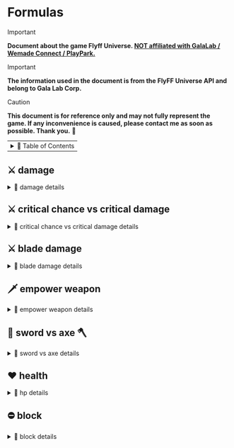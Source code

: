 # Formulas

> [!IMPORTANT]
> **Document about the game Flyff Universe. <ins>NOT affiliated with GalaLab / Wemade Connect / PlayPark.</ins>**

> [!IMPORTANT]
> **The information used in the document is from the FlyFF Universe API and belong to Gala Lab Corp.**

> [!CAUTION]
> **This document is for reference only and may not fully represent the game. If any inconvenience is caused, please contact me as soon as possible. Thank you.** 🙏

<!-- Copyright 2024 © Gala Lab Corp. All Rights Reserved. -->

<table><tr><td><details><summary>📁 Table of Contents</summary>

- [Formulas](#formulas)
  - [⚔️ damage](#️-damage)
    - [dps](#dps)
    - [auto attack](#auto-attack)
    - [melee skill](#melee-skill)
    - [magic skill](#magic-skill)
  - [⚔️ critical chance vs critical damage](#️-critical-chance-vs-critical-damage)
  - [⚔️ blade damage](#️-blade-damage)
  - [🗡️ empower weapon](#️-empower-weapon)
  - [🔪 sword vs axe 🪓](#-sword-vs-axe-)
  - [❤️ health](#️-health)
    - [max hp](#max-hp)
  - [⛔ block](#-block)
    - [calculate](#calculate)
    - [block cap](#block-cap)
    - [block penetration](#block-penetration)

</details></td></tr></table>

## ⚔️ damage

<details>
  <summary>📁 damage details</summary>

### dps

```
DamagePerSecond = computeDamage * hitsPerSecond
```

* hitsPerSecond
   ```js
   hitsPerSecond = classHitsPerSecond * attackSpeed * HitRate
   ```

* HitRate

   * hit rate in character window : It generally displays the incorrect value, with the value increasing by `1` for every `4` DEX, which isn't how DEX affects `hit rate` in reality. Additionally, it caps at `100`, whereas the actual limit should be `96`.

   ```js
   // ------------------------------------------------------------------------------------
   // Attacker is Player, Defender is NPC
   factor = 1.6 * 1.5 * ((AttackerLevel * 1.2) / (AttackerLevel + DefenderLevel))
   // ------------------------------------------------------------------------------------

   // ------------------------------------------------------------------------------------
   // Attacker is NPC, Defender is Player
   factor = 1.5 * 2.0 * ((AttackerLevel * 0.5) / (AttackerLevel + DefenderLevel * 0.3))
   // -----------------------------------------------------------------------------------
   ```
   ```js
   // ------------------------------------------------------------------------------------
   // If not AUTO_ATTACK, this is always 100.
   // ------------------------------------------------------------------------------------
   hitProb = (AttackerDex / (AttackerDex + DefenderParry)) * factor
   HitRate = clamp(hitRate + ExtraHitRate, 0.2, 0.96)
   // Limited to 0.2 ~ 0.96
   // ------------------------------------------------------------------------------------
   ```

   * DefenderParry : From Defender's unscaled `parry` `DST_PARRY`.

      * parry in character window : Displayed as a percentage, but the unit is incorrect (the number is correct).

   * ExtraHitRate : From Attacker's Gear, Buff scales `hitrate` `DST_ADJ_HITRATE`.

   * Player VS Monster
      ```js
      // simplify formula
      // Attacker is Player, Defender is NPC
      nHitRate = (2.88 * AttackerDex * AttackerLevel) / ((AttackerDex + DefenderParry) * (AttackerLevel + DefenderLevel))
      HitRate = clamp(hitRate + ExtraHitRate, 0.2, 0.96)
      // Limited to 0.2 ~ 0.96

      // ------------------------------------------------------------------------------------
      // example (Lv160 Blade's dex 60 vs Beast King Khan https://api.flyff.com/monster/16244) :
      // nHitRate = (2.88 * 60 * 160) / ((60 + 178) * (160 + 150)) = 0.374
      // Equipment Set +10 Hit Rate +45%, Accuracy +30%
      // HitRate = clamp(0.374 + 0.45 + 0.3, 0.2, 0.96) = 0.96 = 96%
      // ------------------------------------------------------------------------------------
      ```

   * Monster VS Player
      ```js
      // simplify formula
      // Attacker is NPC, Defender is Player
      nHitRate = (1.5 * AttackerDex * AttackerLevel) / ((AttackerDex + DefenderParry) * (AttackerLevel + DefenderLevel * 0.3))
      HitRate = clamp(hitRate + ExtraHitRate, 0.2, 0.96)
      // Limited to 0.2 ~ 0.96
      ```

### auto attack

<table><tr><td><details><summary>details</summary>

* ATK_TYPE : `ATK_GENERIC`

* computeAttack
   ```js
   // AttackArbiter.cpp
   // int CAttackArbiter::CalcATK( ATTACK_INFO* pInfo )
   computeAttack = (HitPower * AttackMultiplier) + FlatAttack
                 = (HitMinMax * DamagePropertyFactor * (1 + attack% + skillDamage% ) * (1 + PvEPvP%) * (1 + Upcut%)) + FlatAttack

   // ------------------------------------------------------------------------------------
   // WndField.cpp
   // void CWndCharacterDetail2::GetVirtualATK(int* pnMin, int* pnMax)
   // ------------------------------------------------------------------------------------
   ```

   * HitPower
      ```js
      // MoverAttack.cpp
      // int CMover::GetHitPower( ATTACK_INFO* pInfo  )
      HitPower = HitMinMax * DamagePropertyFactor

      // ------------------------------------------------------------------------------------
      // DamagePropertyFactor = ElementMultiplier(UpgradeLevel)
      // ------------------------------------------------------------------------------------
      // void CMover::GetDamagePropertyFactor( CMover* pDefender, int* pnATKFactor, int* pnDEFFactor, int nParts )
      // Find the increase/decrease factor of ATK and DEF to be used in the GetHitPower function.
      // ------------------------------------------------------------------------------------
      ```

   * HitMinMax
      ```js
      // MoverAttack.cpp
      // void CMover::GetHitMinMax( int* pnMin, int* pnMax, ATTACK_INFO *pInfo )
      HitMinMax = ((WeaponBaseAttackMinMax * 2) + WeaponAttack + AttackerPlusDamage) * WeaponMultiplier + WeaponUpgradeLevelAdditionalAttack
      // ------------------------------------------------------------------------------------
      // WeaponBaseAttackMinMax = minAttack DST_ABILITY_MIN, maxAttack DST_ABILITY_MAX
      // ------------------------------------------------------------------------------------

      // ------------------------------------------------------------------------------------
      // example (Lusaka's Crystal Axe U+5, Demol Earring U+5 * 2, Spirit Fortune) :
      // ((544 ~ 546 * 2) + 3123 + (540 * 2) + 150) * 1.39 + 58.0948 = 7621.0848 ~ 7626.6448
      // ------------------------------------------------------------------------------------
      ```

   * WeaponAttack
      ```js
      // MoverAttack.cpp
      // int CMover::GetWeaponATK( DWORD dwWeaponType )
      WeaponAttack = statAttack + levelAttack + plusWeaponAttack
      ```
      ```js
      // ------------------------------------------------------------------------------------
      statAttack = (AttackerStats - WeaponTypeStatModifer) * ClassWeaponTypeAutoAttackFactors
      // ------------------------------------------------------------------------------------
      // ClassWeaponTypeAutoAttackFactors = autoAttackFactors = GetJobPropFactor( JOB_PROP_TYPE )
      // ------------------------------------------------------------------------------------
      // WeaponTypeStatModifer:
      // sword WT_MELEE_SWD 12
      // axe WT_MELEE_AXE 12
      // staff WT_MELEE_STAFF 10
      // stick WT_MELEE_STICK 10
      // knuckle WT_MELEE_KNUCKLE 10
      // wand WT_MAGIC_WAND 10
      // yoyo WT_MELEE_YOYO 12
      // bow WT_RANGE_BOW 14
      // ------------------------------------------------------------------------------------
      // example (Blade's str 500 and use Axe) :
      // (500 - 12) * 5.7 = 2781.6
      // example (Blade's str 500 and use Sword) :
      // (500 - 12) * 4.7 = 2,293.6
      // ------------------------------------------------------------------------------------

      // ------------------------------------------------------------------------------------
      levelAttack = AttackerLevel * WeaponTypeLevelFactor
      // ------------------------------------------------------------------------------------
      // WeaponTypeLevelFactor :
      // sword WT_MELEE_SWD 1.1
      // axe WT_MELEE_AXE 1.2
      // staff WT_MELEE_STAFF 1.1
      // stick WT_MELEE_STICK 1.3
      // knuckle WT_MELEE_KNUCKLE 1.2
      // wand WT_MAGIC_WAND 1.2
      // yoyo WT_MELEE_YOYO 1.1
      // bow WT_RANGE_BOW 0.91
      // ------------------------------------------------------------------------------------
      // example (lv160 Blade use Axe) :
      // 160 * 1.2 = 192
      // ------------------------------------------------------------------------------------

      // ------------------------------------------------------------------------------------
      // int CMover::GetPlusWeaponATK( DWORD dwWeaponType )
      // ------------------------------------------------------------------------------------
      plusWeaponAttack : From Attacker’s Gear, Buff Weapon Type unscaled Additional Attack.
      // ------------------------------------------------------------------------------------
      // swordattack DST_SWD_DMG
      // axeattack DST_AXE_DMG
      // staffattack, stickattck
      // knuckleattack DST_KNUCKLE_DMG
      // wandattack, yoyoattack DST_YOY_DMG
      // bowattack DST_BOW_DMG
      // ------------------------------------------------------------------------------------
      // master skill :
      // DST_KNUCKLEMASTER_DMG
      // DST_YOYOMASTER_DMG
      // DST_BOWMASTER_DMG
      // DST_TWOHANDMASTER_DMG
      // ------------------------------------------------------------------------------------
      // example (Blade's Skill Axe) :
      // Smite Axe MAX axeattack + 50 and Axe Mastery MAX axeattack + 100, total = 150
      // ------------------------------------------------------------------------------------


      // ------------------------------------------------------------------------------------
      // example total = 2781.6 + 192 + 150 = 3123
      // ------------------------------------------------------------------------------------
      ```

   * AttackerPlusDamage : From Attacker's Gear, Buff unscaled `damage` `DST_CHR_DMG`.

      * Example : *Demol Earring* `damage`, *Spirit Fortune* `damage` etc.

   * WeaponMultiplier : Weapon Attack Upgrade Level Bonus
      ```js
      // WeaponUpgradeLevel = 1, 2, 3, 4, 5, 6, 7, 8, 9, 10, U1, U2, U3, U4, U5
      WeaponMultiplier = 2%, 4%, 6%, 8%, 10%, 13%, 16%, 19%, 21%, 24%,27%, 30%, 33%, 36%, 39%
      ```

   * WeaponUpgradeLevelAdditionalAttack : Weapon Attack Upgrade Level Additional Attack
      ```js
      WeaponUpgradeLevelAdditionalAttack = WeaponUpgradeLevel^1.5
      ```

   * AttackMultiplier
      ```js
      // MoverAttack.cpp
      // float CMover::GetATKMultiplier( CMover* pDefender, DWORD dwAtkFlags )
      // ------------------------------------------------------------------------------------
      // AttackMultiplier = (1 + DST_ATKPOWER_RATE%) * ( 1 + DST_PVP_DMG%DST_MONSTER_DMG%) * (1 + SM_ATTACK_UP1% || SM_ATTACK_UP%)
      AttackMultiplier = (1 + attack% + skillDamage% ) * (1 + PvEPvP%) * (1 + Upcut%)
      ```

   * FlatAttack : From Attacker's Gear, Buff unscaled `attack` `DST_ATKPOWER`.

      * Example : *Balloons* `attack`, *Power Scroll* `attack` etc.

* computeDamage

   * **The term `critical` here refers to a factor derived from a series of calculations. For detailed calculations, please refer to the section below.**

   ```js
   // AttackArbiter.cpp
   // int CAttackArbiter::CalcDamage( ATTACK_INFO* pInfo )
   computeDamage = applyDefense(computeAttack)
                 = applyGenericDefense(computeAttack) * ElementResistFactor * Link/Global * DamageMultiplier * afterDamageFactor
                 = damageAfterCritical * blockFactor * ElementResistFactor * Link/Global * DamageMultiplier * afterDamageFactor
                 = applyAttackDefense(computeAttack, defense) * critical * blockFactor * ElementResistFactor * Link/Global * DamageMultiplier * afterDamageFactor
   ```

   * applyGenericDefense
      ```js
      applyGenericDefense = damageAfterCritical * blockFactor
      ```

   *  blockFactor : `0.2` (block), `1.0` (block failure)

      > source:[v1.2.0 Reborn is coming on March 13!](https://universe.flyff.com/news/reborn120 "v1.2.0 Reborn is coming on March 13!")

      * Blocked hits no longer deal 1 damage at the minimum, but 20% of the initial damage instead.

   * 💥 damageAfterCritical

      * **The term `critical` here refers to a factor derived from a series of calculations. For detailed calculations, please refer to the section below.**

      ```js
      damageAfterCritical = applyAttackDefense(computeAttack, defense) * critical
                          = damageAfterApplyDefense * critical
      ```

   * applyAttackDefense

      <img src="./formulas/effect_of_defense_on_adjusted_attack.png" alt="effect_of_defense_on_adjusted_attack.png" width="600"/>

      ```js
      value = Math.sqrt(defense / (defense + (2 * attack)))
      applyAttackDefense = linearInterpolation(defense, attack, value)
      ```

   * defense
      ```js
      // MoverAttack.cpp
      // int CMover::CalcDefense( ATTACK_INFO* pInfo, BOOL bRandom )
      defense = computeDefense
              = computeGenericDefense
      ```

   * 💥 criticalChance

      * ClassCriticalFactor : `critical`, `class.critical`, `job.critical`, `JOB_PROP_CRITICAL`.

      * AttackerCriticalChance : From Attacker's Gear, Buff scales `criticalchance` `DST_CHR_CHANCECRITICAL`.

      * Precision： Increases the Critical Chance on the next attack of all party members around the leader by `0.5%` x Amount of party members.

      * CriticalResist% : From Defender's Gear, Buff scales `criticalresist`.

      ```js
      // MoverAttack.cpp
      // int CMover::GetCriticalProb( void )
      criticalChance = ((((AttackerDex / 10) * ClassCriticalFactor) + AttackerCriticalChance + Precision) / 100.0) * ( 1 - CriticalResist%)

      // ------------------------------------------------------------------------------------
      // MoverAttack.cpp
      // BOOL CMover::IsCriticalAttack( CMover* pDefender, DWORD dwAtkFlags )
      // ------------------------------------------------------------------------------------
      // example (Blade's str 500, dex 60, cc 45) :
      // criticalChance = ((((60 / 10) * 1) + 45) / 100.0) * (1 - CriticalResist%) = 51% * (1 - CriticalResist%)
      // ------------------------------------------------------------------------------------
      ```
      * critical chance in character window
         ```js
         // WndField.cpp
         // int CWndCharInfo::GetVirtualCritical()
         criticalChance = (((AttackerDex / 10) * ClassCriticalFactor) + AttackerCriticalChance + Precision) / 100.0
         ```

   * 💥 criticalFactor
      ```js
      // ------------------------------------------------------------------------------------
      // your level <= monster's level
      minCritical = 1.1
      maxCritical = 1.4
      // ------------------------------------------------------------------------------------
      // Average Dps
      criticalFactor = (minCritical + maxCritical) / 2.0 = 1.25
      // ------------------------------------------------------------------------------------

      // ------------------------------------------------------------------------------------
      // monster's level < your level
      minCritical = 1.2
      maxCritical = 2.0
      // ------------------------------------------------------------------------------------
      // Average Dps
      criticalFactor = (minCritical + maxCritical) / 2.0 = 1.6
      // ------------------------------------------------------------------------------------


      // ------------------------------------------------------------------------------------
      // Attacker is NPC Mob
      minCritical = 1.4
      maxCritical = 1.8
      // ------------------------------------------------------------------------------------
      // Average Dps
      criticalFactor = (minCritical + maxCritical) / 2.0 = 1.6
      // ------------------------------------------------------------------------------------
      ```

   * 💥 criticalDamage

      <img src="./formulas/devblog-2021_critical_damage_formula.png" alt="devblog-2021_critical_damage_formula.png"/>

      ```js
      criticalDamage = applyAttackDefense(computeAttack, defense) * criticalFactor * (1 + CriticalDamage%)
                     = damageAfterApplyDefense * criticalFactor * (1 + CriticalDamage%)
      // if (1 + CriticalDamage%), fCriticalBonus < 0.1, then 0.1
      // ------------------------------------------------------------------------------------
      // CriticalDamage% : From Attacker's Gear, Buff scales criticaldamage, DST_CRITICAL_BONUS
      // ------------------------------------------------------------------------------------
      ```

   * 💥 **damageAfterCritical**
      ```js
      // linearInterpolation
      damageAfterCritical = Math.floor(linearInterpolation(damageAfterApplyDefense, criticalDamage, criticalChance))
                          = Math.floor(damageAfterApplyDefense * ((1 - criticalChance) + criticalChance * criticalFactor * (1 + criticalDamage%)))
      ```
      ```js
      // your level <= monster's level, average dps
      damageAfterCritical = Math.floor(damageAfterApplyDefense * ((1 - criticalChance) + criticalChance * 1.25 * (1 + criticalDamage%)))
      ```
      ```js
      // monster's level < your level, average dps
      damageAfterCritical = Math.floor(damageAfterApplyDefense * ((1 - criticalChance) + criticalChance * 1.6 * (1 + criticalDamage%)))
      ```

   * ElementResistFactor : `0.7`(weak against), `1.0`(none), `1.3`(strong against)

   * DamageMultiplier
      ```js
      DamageMultiplier = OffhandWeaponAttackFactor * HolycrossSwordcross2x * LevelDifferenceReductionFactor

      // ------------------------------------------------------------------------------------
      // OffhandWeaponAttackFactor : PARTS_LWEAPON 0.75
      // ------------------------------------------------------------------------------------
      // HolycrossSwordcross2x : CHS_DOUBLE
      // ------------------------------------------------------------------------------------
      ```

   * LevelDifferenceReductionFactor
      ```js
      LevelDifferenceReductionFactor = Math.cos((Math.PI * Math.min(nDelta, MAX_OVER_ATK - 1)) / MAX_OVER_ATK * 2)
                                     = Math.cos(Math.PI * Math.min(nDelta, 15) / 32)
      //for ( i = 0; i < 16; i++ ) {
      //  console.log(Math.cos(Math.PI * Math.min(i, 15) / 32))
      //}
      ```

</details></td></tr></table>

### melee skill

<table><tr><td><details><summary>details</summary>

* ATK_TYPE : `ATK_MELEESKILL`, `skill.magic == false`

* computeAttack
   ```js
   computeAttack = (MeleeSkillPower * AttackMultiplier) + FlatAttack
   ```

   * MeleeSkillPower
      ```js
      MeleeSkillPower = Math.floor(((WeaponAttackPowerMinMax + (SkillMinMaxAttack + WeaponAdditionalSkillDamage) * 5 + ReferStat - 20) * (16 + SkillLevel)) / 13) + PlusWeaponAttack + AttackerPlusDamage
      ```
      ```js
      // ------------------------------------------------------------------------------------
      // example (Bldae use Lusaka's Crystal Axe U+5, Demol Earring U+5, Armor Penetrate Lv10 PvE, Smite Axe MAX , Axe Mastery MAX) :
      // Math.floor(((814.16 ~ 816.94 + (79 ~ 80 + 0) * 5 + 1590 - 20) * (16 + 10)) / 13) = 5558 ~ 5573
      // 5558 ~ 5573 + 150 + (540 * 2) = 6788 ~ 6803
      // ------------------------------------------------------------------------------------
      // Average Dps
      // Math.floor((6788 + 6803) / 2) = 6795
      // ------------------------------------------------------------------------------------
      ```

   * WeaponAttackPowerMinMax
      ```js
      // MoverAttack.cpp
      // void CMover::GetItemATKPower( int *pnMin, int *pnMax, ItemProp* pItemProp, CItemElem *pWeapon )
      WeaponAttackPowerMinMax = WeaponBaseAttackMinMax * WeaponMultiplier + Math.floor(MainhandWeaponUpgradeLevel^1.5)

      // ------------------------------------------------------------------------------------
      // example (Lusaka's Crystal Axe U+5) :
      // (544 ~ 546 * 1.39) + 58 = 814.16 ~ 816.94
      // ------------------------------------------------------------------------------------
      ```

   * WeaponMultiplier : Weapon Attack Upgrade Level Bonus
      ```js
      WeaponMultiplier = 2%, 4%, 6%, 8%, 10%, 13%, 16%, 19%, 21%, 24%,27%, 30%, 33%, 36%, 39%
      ```

   * ReferStat
      ```js
      // If there are two Stats, add them after calculation.
      ReferStat = Math.floor(AttackerStat * ((((PvEPvPSkillStatScale * 50.0) - (SkillLevel + 1)) / 5.0) / 10.0) + ((AttackerStat * SkillLevel) / 50.0))
                = Math.floor(AttackerStat * (((PvEPvPSkillStatScale × 50.0) - 1) / 50))
      ```
      ```js
      // Armor Penetrate https://api.flyff.com/skill/9740
      {
         "id": 9740,
         "name": {
            "en": "Armor Penetrate",
            //
            /* For brevity, not all details are shown */
            //
         }
         //
         /* For brevity, not all details are shown */
         //
         "magic": false,
         //
         /* For brevity, not all details are shown */
         //
         "levels": [
            //
            /* For brevity, not all details are shown */
            //
            {
               "damageMultiplier": 0.6,
               "minAttack": 79,
               "maxAttack": 80,
               "probabilityPVP": 90,
               "consumedFP": 58,
               "cooldown": 0.2,
               "casting": 1.25,
               "duration": 20,
               "durationPVP": 20,
               "abilities": [
                  {
                     "parameter": "block",
                     "add": -40,
                     "rate": true
                  }
               ],
               "scalingParameters": [
                  {
                     "parameter": "attack",
                     "stat": "str",
                     "scale": 3,
                     "pvp": true,
                     "pve": true
                  },
                  {
                     "parameter": "attack",
                     "stat": "dex",
                     "scale": 1.7,
                     "pvp": true,
                     "pve": true
                  }
               ]
            }
         ]
      }
      // ------------------------------------------------------------------------------------
      // example (Bldae use Armor Penetrate Lv10 PvE str scale 3, dex scale 1.7) :
      // character's str 500, dex 60 :
      // Math.floor((500 * (((3 * 50.0) - 1) / 50.0)) + (60 * (((1.7 * 50.0) - 1) /50.0))) = 1590
      // ------------------------------------------------------------------------------------
      ```

   * SkillMinMaxAttack : `skill.levels[skillLevel].minAttack` and `skill.levels[skillLevel].maxAttack`.

   * WeaponAdditionalSkillDamage : `weapon.additionalSkillDamage`.

   * PlusWeaponAttack : From Attacker’s Gear, Buff Weapon Type unscaled Additional Attack.
      ```js
      // ------------------------------------------------------------------------------------
      // example (Blade's Skill Axe) :
      // Smite Axe MAX axeattack + 50 and Axe Mastery MAX axeattack + 100, total = 150
      // ------------------------------------------------------------------------------------
      ```

   * AttackerPlusDamage : From Attacker's Gear, Buff unscaled `damage` `DST_CHR_DMG`.

      * Example : *Demol Earring* `damage`, *Spirit Fortune* `damage` etc.

   * AttackMultiplier
      ```js
      // MoverAttack.cpp
      // float CMover::GetATKMultiplier( CMover* pDefender, DWORD dwAtkFlags )
      // ------------------------------------------------------------------------------------
      // AttackMultiplier = (1 + DST_ATKPOWER_RATE%) * ( 1 + DST_PVP_DMG%DST_MONSTER_DMG%) * (1 + SM_ATTACK_UP1% || SM_ATTACK_UP%)
      AttackMultiplier = (1 + attack% + skillDamage% ) * (1 + PvEPvP%) * (1 + Upcut%)
      ```

   * FlatAttack : From Attacker's Gear, Buff unscaled `attack` `DST_ATKPOWER`.

      * Example : *Balloons* `attack`, *Power Scroll* `attack` etc.

* computeDamage
   ```js
   // AttackArbiter.cpp
   // int CAttackArbiter::CalcDamage( ATTACK_INFO* pInfo )
   computeDamage = applyDefense(computeAttack)
                 = applyDefenseParryCritical(computeAttack) * ElementResistFactor * Link/Global * DamageMultiplier * afterDamageFactor
                 = applyDefenseParryCritical * ElementResistFactor * Link/Global * DamageMultiplier * afterDamageFactor
   ```

   * applyDefenseParryCritical
      ```js
      applyDefenseParryCritical = applyAttackDefense(computeAttack, defense)
      ```

   * defense
      ```js
      defense = computeDefense
              = computeGenericDefense
      ```

   * ElementResistFactor : If the skill and weapon match the element, apply `10%` more damage; If the weapon is weak compared to the skill element, apply `-10%` less damage.
      ```js
      ElementResistFactor = SkillElementVSDefenderElementFactor * SkillElementVSWeaponElementFactor
                          = (0.7, 1.0, 1.3) * (0.9, 1.1)

      // ------------------------------------------------------------------------------------
      // Skill Element VS Defender Element Factor
      // weak against = 0.7
      // none against = 1.0
      // strong against = 1.3
      // ------------------------------------------------------------------------------------
      // Skill Element VS Weapon Element Factor
      // If the weapon is weak compared to the skill element = 0.9
      // If the skill and weapon match the element = 1.1
      // ------------------------------------------------------------------------------------

      ```

   * DamageMultiplier
      ```js
      DamageMultiplier = SkillDamageMultiplier * SkillAwakeBonus * OffhandWeaponAttackFactor * HolycrossSwordcross2x * LevelDifferenceReductionFactor

      // ------------------------------------------------------------------------------------
      // OffhandWeaponAttackFactor : PARTS_LWEAPON 0.75
      // ------------------------------------------------------------------------------------
      // HolycrossSwordcross2x : CHS_DOUBLE
      // ------------------------------------------------------------------------------------
      ```

   * LevelDifferenceReductionFactor
      ```js
      LevelDifferenceReductionFactor = Math.cos((Math.PI * Math.min(nDelta, MAX_OVER_ATK - 1)) / MAX_OVER_ATK * 2)
                                     = Math.cos(Math.PI * Math.min(nDelta, 15) / 32)
      //for ( i = 0; i < 16; i++ ) {
      //  console.log(Math.cos(Math.PI * Math.min(i, 15) / 32))
      //}
      ```

   * SkillDamageMultiplier : `skill.levels.damageMultiplier * skill.levels.probability(probabilityPVP) * BuffSkillDamageMultiplier`

   * BuffSkillDamageMultiplier : Damage caused by specific skills in different states.

      * Example : *If it's a Silent Shot, the damage is doubled, and if it's Dark Illusion, it's removed.*

</details></td></tr></table>

### magic skill

<table><tr><td><details><summary>details</summary>

* ATK_TYPE : `ATK_MAGICSKILL`, `skill.magic == true`

* computeAttack
   ```js
   computeAttack = (MagicSkillPower * AttackMultiplier) + FlatAttack
                 = (MeleeSkillPower * (1 + magicattack%) * (1 + ElementMastery%) * AttackMultiplier) + FlatAttack
   ```

   * MagicSkillPower

      * magicattack% : From Attacker's Gear, Buff scales `magicattack`.

      ```js
      // MagicSkillPower = MeleeSkillPower * (1 + DST_ADDMAGIC%) * ( 1 + DST_MASTRY_ELEMENT%)
      MagicSkillPower = MeleeSkillPower * (1 + magicattack%) * (1 + ElementMastery%)
      ```

   * ElementMastery% : From Attacker's Gear, Buff scales `firemastery` `DST_MASTRY_FIRE`, `watermastery` `DST_MASTRY_WATER`, `electricitymastery` `DST_MASTRY_ELECTRICITY`, `windmastery` `DST_MASTRY_WIND`, `earthmastery` `DST_MASTRY_EARTH`.

   * AttackMultiplier
      ```js
      // MoverAttack.cpp
      // float CMover::GetATKMultiplier( CMover* pDefender, DWORD dwAtkFlags )
      // ------------------------------------------------------------------------------------
      // AttackMultiplier = (1 + DST_ATKPOWER_RATE%) * ( 1 + DST_PVP_DMG%DST_MONSTER_DMG%) * (1 + SM_ATTACK_UP1% || SM_ATTACK_UP%)
      AttackMultiplier = (1 + attack% + skillDamage% ) * (1 + PvEPvP%) * (1 + Upcut%)
      ```

   * FlatAttack : From Attacker's Gear, Buff unscaled `attack` `DST_ATKPOWER`.

      * Example : *Balloons* `attack`, *Power Scroll* `attack` etc.

* computeDamage
   ```js
   // AttackArbiter.cpp
   // int CAttackArbiter::CalcDamage( ATTACK_INFO* pInfo )
   computeDamage = applyDefense(computeAttack)
                 = applyMagicSkillDefense(computeAttack) * ElementResistFactor * Link/Global * DamageMultiplier * afterDamageFactor
                 = applyMagicSkillDefense * ElementResistFactor * Link/Global * DamageMultiplier * afterDamageFactor
   ```

   * applyMagicSkillDefense

      * magicDefense% : From Attacker's Gear, Buff scales `magicDefense` `DST_RESIST_MAGIC_RATE`.

      ```js
      // nATK = nATK - nATK * pDefender->GetParam( DST_RESIST_MAGIC_RATE, 0 ) / 100
      applyMagicSkillDefense = applyAttackDefense((computeAttack * (1 − magicDefense%)), defense)
      ```

   * defense
      ```js
      defense = computeDefense
              = computeGenericDefense
      ```

   * ElementResistFactor : If the skill and weapon match the element, apply `10%` more damage; If the weapon is weak compared to the skill element, apply `-10%` less damage.
      ```js
      ElementResistFactor = SkillElementVSDefenderElementFactor * SkillElementVSWeaponElementFactor
                          = (0.7, 1.0, 1.3) * (0.9, 1.1)

      // ------------------------------------------------------------------------------------
      // Skill Element VS Defender Element Factor
      // weak against = 0.7
      // none against = 1.0
      // strong against = 1.3
      // ------------------------------------------------------------------------------------
      // Skill Element VS Weapon Element Factor
      // If the weapon is weak compared to the skill element = 0.9
      // If the skill and weapon match the element = 1.1
      // ------------------------------------------------------------------------------------

      ```

   * DamageMultiplier
      ```js
      DamageMultiplier = SkillDamageMultiplier * SkillAwakeBonus * OffhandWeaponAttackFactor * HolycrossSwordcross2x * LevelDifferenceReductionFactor

      // ------------------------------------------------------------------------------------
      // OffhandWeaponAttackFactor : PARTS_LWEAPON 0.75
      // ------------------------------------------------------------------------------------
      // HolycrossSwordcross2x : CHS_DOUBLE
      // ------------------------------------------------------------------------------------
      ```

   * LevelDifferenceReductionFactor
      ```js
      LevelDifferenceReductionFactor = Math.cos((Math.PI * Math.min(nDelta, MAX_OVER_ATK - 1)) / MAX_OVER_ATK * 2)
                                     = Math.cos(Math.PI * Math.min(nDelta, 15) / 32)

      // ------------------------------------------------------------------------------------
      //for ( i = 0; i < 16; i++ ) {
      //  console.log(Math.cos(Math.PI * Math.min(i, 15) / 32))
      //}
      ```

   * SkillDamageMultiplier : `skill.levels.damageMultiplier` * `skill.levels.probability(probabilityPVP)` * `BuffSkillDamageMultiplier`

      * `skill.levels.probability(probabilityPVP)` `dwProbability` : The skill's probability. Will calculate damage factor upon success.

      * BuffSkillDamageMultiplier : Damage factor caused by specific skills in different buffs.

         * Example : *If it's a Silent Shot, the damage is doubled, and if it's Dark Illusion, it's removed.*

</details></td></tr></table>

</details>

## ⚔️ critical chance vs critical damage

<details>
  <summary>📁 critical chance vs critical damage details</summary>

<div align="center"><img src="./formulas/crit_chance&crit_damage1.png" alt="crit_chance&crit_damage1.png"/></div>

<div align="center"><img src="./formulas/crit_chance&crit_damage2.png" alt="crit_chance&crit_damage2.png"/></div>

> source:[@shayminhunter @TeachMeHisty (discord flyff universe)](https://discord.com/channels/778915844070834186/1099736335469781063/1126098066823467030 "@shayminhunter @TeachMeHisty (discord flyff universe)")

* example 1:

   * At `32%` critical chance and `50%` critical damage increase, you get the value `2.73`.

   * If you gain `x%` critical chance from one source, then `2.73` times those `x%` in critical damage increase will do the same for you.

      `10% critical chance == 27.3% critical damage increase(rounded up to 28%).`

   * This multiplier stays constant, no matter the heights of the bonuses with one exception.

      * If current critical chance bonus exceed `100%`, then only the part that's missing to `100%` must be multiplied and compare.

* example 2:

   * At `96%` critical chance and `120%` critical damage increase, you get the value `1.64`.

      * `10% critical chance == 16.4% critical damage increase(rounded up to 16%).`

      * then normally you'd opt for critical chance.

</details>

## ⚔️ blade damage

<details>
  <summary>📁 blade damage details</summary>

* Attack calculation:
   1. main hand
   2. main + offhand (dual)
   3. main hand
   4. main + offhand (dual)
   - repeat

> dual and main distribution is split 50/50, offhand never attacks alone.

> 主手攻擊和雙手攻擊是各為一半，副手從不單獨攻擊。


> dual hit is 100% main hand + 75% off hand damage.

> 雙手攻擊是 `100%` 主手傷害 + `75%` 副手傷害。

> upgrading offhand does affect actual damage when hitting with that weapon.

> 副手基礎傷害和屬性等級加成會影響使用該武器擊中(雙手攻擊)時的實際傷害。

> Each hit's damage is calculated independently based on which weapon is being used for that hit.

> 每次攻擊的傷害都是根據該攻擊所使用的武器獨立計算的。

> source:[@shayminhunter @TeachMeHisty (discord flyff universe)](https://discord.com/channels/778915844070834186/999269862260084736/1032237394856001556 "@shayminhunter @TeachMeHisty (discord flyff universe)")

<div align="center"><img src="./formulas/blade_damage.png" alt="blade_damage.png"/></div>

> source:[@frostiae @[Dev] Frostiae (discord flyff universe)](https://discord.com/channels/778915844070834186/999269862260084736/1000695721990815744 "@frostiae @[Dev] Frostiae (discord flyff universe)")

</details>

## 🗡️ empower weapon

<details>
  <summary>📁 empower weapon details</summary>

* `Empower Weapon` adds to weapons element upgrade level (literally), it is not a direct damage boost.

* The current max element is `+10`, and since you are forced to have at least `+1` on weapon to activate the skill, `Empower Weapon` can only contribute `+9` max.

* The stat window only shows empower weapon and weapon element + bonus separately.

* Only on actual damage (auto attack) calculation are both merged into one and result in a `+10` element.

> source:[@shayminhunter @TeachMeHisty (discord flyff universe)](https://discord.com/channels/778915844070834186/999269862260084736/1034085511754678303 "@shayminhunter @TeachMeHisty (discord flyff universe)")

</details>

## 🔪 sword vs axe 🪓

<details>
  <summary>📁 sword vs axe details</summary>

* The crit chance from the axe is stronger than the increase critical damage by default and going from `5.7` to `4.7` is a `17.5%` damage loss from `STR` portion of the damage alone, which makes up around halve of total attack.

* `8.78%` loss from the lower scaling + less damage from `10 crit chance` to `10 critical damage` and you're at around `10%` total dps loss.

> source:[@shayminhunter @TeachMeHisty (discord flyff universe)](https://discord.com/channels/778915844070834186/999269862260084736/1102990787186262136 "@shayminhunter @TeachMeHisty (discord flyff universe)")

</details>

## ❤️ health

<details>
  <summary>📁 hp details</summary>

* `DST_HP`

* Vagrant
   ```js
   hp = 150 + (level * 18) + (sta * level * 0.18)
      = 150 + level * (18 + (0.18 * sta))
   ```

* Mercenary, Blade, Jester, Psykeeper, Elementor
   ```js
   hp = 150 + (level * 30) + (sta * level * 0.3)
      = 150 + level * (30 + (0.3 * sta))
   ```

* Assist, Acrobat, Magician
   ```js
   hp = 150 + (level * 28) + (sta * level * 0.28)
      = 150 + level * (28 + (0.28 * sta))
   ```

* Knight
   ```js
   hp = 150 + (level * 40) + (sta * level * 0.4)
      = 150 + level * (40 + (0.4 * sta))
   ```

* Ringmaster
   ```js
   hp = 150 + (level * 34) + (sta * level * 0.34)
      = 150 + level * (34 + (0.34 * sta))
   ```

* Billposter
   ```js
   hp = 150 + (level * 36) + (sta * level * 0.36)
      = 150 + level * (36 + (0.36 * sta))
   ```

* Ranger
   ```js
   hp = 150 + (level * 32) + (sta * level * 0.32)
      = 150 + level * (32 + (0.32 * sta))
   ```

### max hp

* hp

   * flatMaxHp : From Character's Gear, Buff unscaled `maxhp`.

   ```js
   hp = (baseHealth + flatMaxHp) * (1 + maxHp%)
   ```

</details>

## ⛔ block

<details>
  <summary>📁 block details</summary>

>

> source:[@shayminhunter @TeachMeHisty (discord flyff universe)](https://discord.com/channels/778915844070834186/1000058902576119878/1266532805651726346 "@shayminhunter @TeachMeHisty (discord flyff universe)")

* You will still get hit, but you'll take significantly less damage. Secondary effects such as crowd control, debuffs, or Sword Cross can still be triggered even if the hit is blocked.

> source:[v1.2.0 Reborn is coming on March 13!](https://universe.flyff.com/news/reborn120 "v1.2.0 Reborn is coming on March 13!")

* Blocked hits no longer deal 1 damage at the minimum, but 20% of the initial damage instead.

### calculate

* Defender is Player.

* block chance

   * block failure : `6 / 80 = 7.5%` (random values is `0 ~ 5`, total of `6` possible values)


   * block success : `5 / 80 = 6.25%` (random values is `75 ~ 79`, total of `5` possible values)

   * Further calculate the block rate : `69 / 80 = 86.25%` (random values is `6 ~ 74`, total of `69` possible values)

   * If reaching the maximum block rate, the block chance is **`6.25% + 86.25% = 92.5%`.**

* BlockRate
   ```js
   // MoverAttack.cpp
   // float CMover::GetBlockFactor( CMover* pAttacker, ATTACK_INFO* pInfo )
   BlockRate = Math.floor(((PlayerDex / 8.0) * classBlockModifier) + fAdd + ExtraBlock)
   // if BlockRate < 0.0 , then 0.0

   // ------------------------------------------------------------------------------------
   // classBlockModifier = GetJobPropFactor( JOB_PROP_BLOCKING )
   // ------------------------------------------------------------------------------------
   ```

   * fAdd
      ```js
      fblockA = PlayerLevel / ((PlayerLevel + AttackerLevel) * 15.0)
      fblockB = clamp(Math.floor((PlayerDex + AttackerDex + 2) * ((PlayerDex - AttackerDex) / 800.0)), 0, 10)
      // fblockB Limited to 0.0 ~ 10.0

      fAdd = fblockA + fblockB
      // if fAdd < 0.0 , then 0.0
      ```

   * ExtraBlock
      ```js
      ExtraBlock = block% + DST_BLOCK_RANGE%DST_BLOCK_MELEE%
      // ------------------------------------------------------------------------------------
      // block% : From Defender's Gear, Buff scales block
      // if IsRangeAttack = rangedblock%, DST_BLOCK_RANGE%
      // if not IsRangeAttack = meleeblock%, DST_BLOCK_MELEE%
      // ------------------------------------------------------------------------------------
      ```

* block in character window

   ```js
   CharacterWindowBlock = ((PlayerDex / 8.0) * classBlockModifier) + fblockB + ExtraBlock
   ```

   * The block rate displayed in the character window assumes that your enemies's level is the same as yours and that they have 15 dex, which can make your block rate seem higher than it really is.
      ```js
      // simple formula in Excel
      // A1 : Player's Dex
      // A2 : classBlockModifier
      // A3 : Attacker's Dex (same level enemies Dex, in character window is always 15)

      CharacterWindowBlock =MIN(MAX(MIN(MAX(ROUNDDOWN((A1+A3+2)*((A1-A3)/800), 0), 0), 10)+ROUNDDOWN(((A1/8)*A2), 0), 0), 100)
      ```

   > source:[Flyffulator/src/calc/mover.js/getBlock](https://github.com/Frostiae/Flyffulator/blob/7e6b38dc458bffd9edb5e5e6e96237bfe6ae3b51/src/calc/mover.js#L103 "Flyffulator/src/calc/mover.js/getBlock")

### block cap

<div align="center"><img src="./formulas/block_rate_translation.png" alt="block_rate_translation.png"/></div>

<div align="center">

**The Display Block Rate shown in the image refers to the Block Rate that has been calculated, rather than the Block Rate displayed in the Character Window.**

<img src="./formulas/block_rate_translation_table.png" alt="block_rate_translation_table.png"/></div>


> source:[@bluechromed @[Dev] Blukie (discord flyff universe)](https://discord.com/channels/778915844070834186/1000058902576119878/1085622720575852654 "@bluechromed @[Dev] Blukie (discord flyff universe)")

* 75% is still the block cap. For those reading this and wondering why you may see a higher % in your stat window, it’s because you can technically have more block % but it caps at 75%. Block is rolled out of 80, so 75% block = 75/80 = 93.75% chance to block.

   * **It might be incorrect, as the actual calculation should be `92.5%`.**

> source:[@bluechromed @[Dev] Blukie (discord flyff universe)](https://discord.com/channels/778915844070834186/1076577520301903984/1174839023383085080 "@bluechromed @[Dev] Blukie (discord flyff universe)")

* The cap is 75% and it’s divided by 80 instead of 100. So you end up with 92.5% block (even though it says 75%). Anything above that is only useful again enemies that have block penetration.

### block penetration

> source:[@frostiae @[Dev] Frostiae (discord flyff universe)](https://discord.com/channels/778915844070834186/867043266162458654/1272345376720158841 "@frostiae @[Dev] Frostiae (discord flyff universe)")

* It makes your target's block rate `block rate * (1 - your block penetration)`

* Block penetration only affects PvP damage.

</details>
